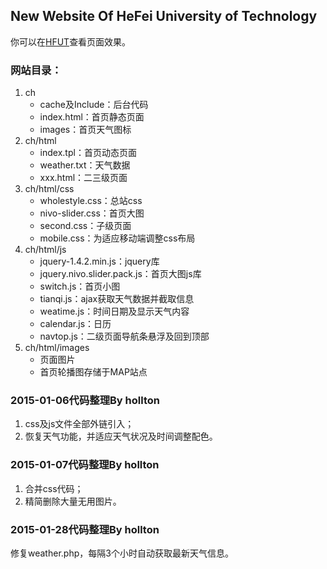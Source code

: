 ## New Website Of HeFei University of Technology
你可以在[HFUT](http://www.hfut.edu.cn "合肥工业大学")查看页面效果。
### 网站目录：
1. ch
   + cache及Include：后台代码
   + index.html：首页静态页面
   + images：首页天气图标
2. ch/html
   + index.tpl：首页动态页面
   + weather.txt：天气数据
   + xxx.html：二三级页面
3. ch/html/css
   + wholestyle.css：总站css
   + nivo-slider.css：首页大图
   + second.css：子级页面
   + mobile.css：为适应移动端调整css布局
4. ch/html/js
   + jquery-1.4.2.min.js：jquery库
   + jquery.nivo.slider.pack.js：首页大图js库
   + switch.js：首页小图
   + tianqi.js：ajax获取天气数据并截取信息
   + weatime.js：时间日期及显示天气内容
   + calendar.js：日历
   + navtop.js：二级页面导航条悬浮及回到顶部
5. ch/html/images
   + 页面图片
   + 首页轮播图存储于MAP站点

### 2015-01-06代码整理By hollton
1. css及js文件全部外链引入；
2. 恢复天气功能，并适应天气状况及时间调整配色。

### 2015-01-07代码整理By hollton
1. 合并css代码；
2. 精简删除大量无用图片。

### 2015-01-28代码整理By hollton
修复weather.php，每隔3个小时自动获取最新天气信息。
